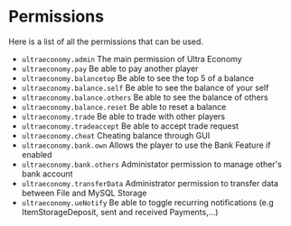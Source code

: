# Permissions
Here is a list of all the permissions that can be used.
<br>

* `ultraeconomy.admin`
  The main permission of Ultra Economy
* `ultraeconomy.pay`
  Be able to pay another player
* `ultraeconomy.balancetop`
  Be able to see the top 5 of a balance
* `ultraeconomy.balance.self`
  Be able to see the balance of your self
* `ultraeconomy.balance.others`
  Be able to see the balance of others
* `ultraeconomy.balance.reset`
  Be able to reset a balance
* `ultraeconomy.trade`
  Be able to trade with other players
* `ultraeconomy.tradeaccept`
  Be able to accept trade request
* `ultraeconomy.cheat`
  Cheating balance through GUI
* `ultraeconomy.bank.own`
  Allows the player to use the Bank Feature if enabled
* `ultraeconomy.bank.others`
  Administator permission to manage other's bank account
* `ultraeconomy.transferData`
  Administrator permission to transfer data between File and MySQL Storage
* `ultraeconomy.ueNotify`
  Be able to toggle recurring notifications (e.g ItemStorageDeposit, sent and received Payments,...)
